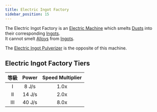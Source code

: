 ```yaml
---
title: Electric Ingot Factory
sidebar_position: 15
---
```


The Electric Ingot Factory is an [Electric Machine](Electric-Machines) which smelts [Dusts](Dusts) into their corresponding [Ingots](Ingots).  
It cannot smelt [Alloys](Ingots#alloys) from [Ingots](Ingots).

The [Electric Ingot Pulverizer](Electric-Ingot-Pulverizer) is the opposite of this machine.

## Electric Ingot Factory Tiers

| 等級  | Power  | Speed Multiplier |
|:---:|:------:|:----------------:|
|  I  | 8 J/s  |       1.0x       |
| II  | 14 J/s |       2.0x       |
| III | 40 J/s |       8.0x       |
